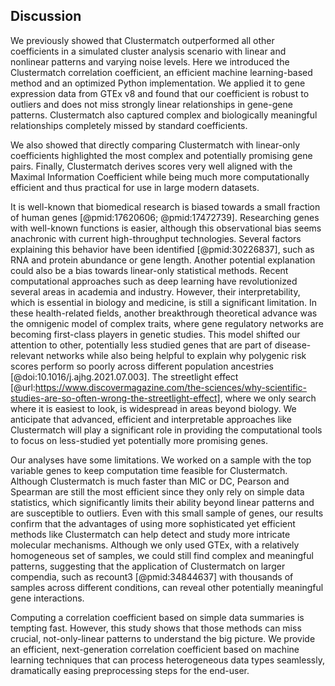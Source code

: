 ## Discussion

We previously showed that Clustermatch outperformed all other coefficients in a simulated cluster analysis scenario with linear and nonlinear patterns and varying noise levels.
Here we introduced the Clustermatch correlation coefficient, an efficient machine learning-based method and an optimized Python implementation.
We applied it to gene expression data from GTEx v8 and found that our coefficient is robust to outliers and does not miss strongly linear relationships in gene-gene patterns.
Clustermatch also captured complex and biologically meaningful relationships completely missed by standard coefficients.
<!-- TODO: something about GIANT results? -->
We also showed that directly comparing Clustermatch with linear-only coefficients highlighted the most complex and potentially promising gene pairs.
Finally, Clustermatch derives scores very well aligned with the Maximal Information Coefficient while being much more computationally efficient and thus practical for use in large modern datasets.


It is well-known that biomedical research is biased towards a small fraction of human genes [@pmid:17620606; @pmid:17472739].
Researching genes with well-known functions is easier, although this observational bias seems anachronic with current high-throughput technologies.
Several factors explaining this behavior have been identified [@pmid:30226837], such as RNA and protein abundance or gene length. Another potential explanation could also be a bias towards linear-only statistical methods.
Recent computational approaches such as deep learning have revolutionized several areas in academia and industry.
However, their interpretability, which is essential in biology and medicine, is still a significant limitation.
In these health-related fields, another breakthrough theoretical advance was the omnigenic model of complex traits, where gene regulatory networks are becoming first-class players in genetic studies.
This model shifted our attention to other, potentially less studied genes that are part of disease-relevant networks while also being helpful to explain why polygenic risk scores perform so poorly across different population ancestries [@doi:10.1016/j.ajhg.2021.07.003].
The streetlight effect [@url:https://www.discovermagazine.com/the-sciences/why-scientific-studies-are-so-often-wrong-the-streetlight-effect], where we only search where it is easiest to look, is widespread in areas beyond biology.
We anticipate that advanced, efficient and interpretable approaches like Clustermatch will play a significant role in providing the computational tools to focus on less-studied yet potentially more promising genes.


Our analyses have some limitations.
We worked on a sample with the top variable genes to keep computation time feasible for Clustermatch.
Although Clustermatch is much faster than MIC or DC, Pearson and Spearman are still the most efficient since they only rely on simple data statistics, which significantly limits their ability beyond linear patterns and are susceptible to outliers.
Even with this small sample of genes, our results confirm that the advantages of using more sophisticated yet efficient methods like Clustermatch can help detect and study more intricate molecular mechanisms.
Although we only used GTEx, with a relatively homogeneous set of samples, we could still find complex and meaningful patterns, suggesting that the application of Clustermatch on larger compendia, such as recount3 [@pmid:34844637] with thousands of samples across different conditions, can reveal other potentially meaningful gene interactions.


Computing a correlation coefficient based on simple data summaries is tempting fast.
However, this study shows that those methods can miss crucial, not-only-linear patterns to understand the big picture.
We provide an efficient, next-generation correlation coefficient based on machine learning techniques that can process heterogeneous data types seamlessly, dramatically easing preprocessing steps for the end-user.
